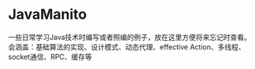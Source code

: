 # JavaManito
一些日常学习Java技术时编写或者照编的例子，放在这里方便将来忘记时查看。会涵盖：基础算法的实现、设计模式、动态代理、effective Action、多线程、socket通信、RPC、缓存等
